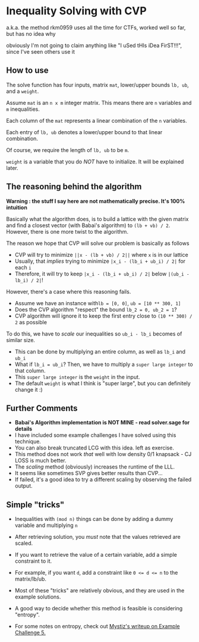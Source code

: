 # Inequality Solving with CVP

a.k.a. the method rkm0959 uses all the time for CTFs, worked well so far, but has no idea why

obviously I'm not going to claim anything like "I uSed tHIs iDea FirST!!!", since I've seen others use it

## How to use

The solve function has four inputs, matrix ``mat``, lower/upper bounds ``lb, ub``, and a ``weight``.

Assume ``mat`` is an ``n x m`` integer matrix. This means there are ``n`` variables and ``m`` inequalities.

Each column of the ``mat`` represents a linear combination of the ``n`` variables. 

Each entry of ``lb, ub`` denotes a lower/upper bound to that linear combination.

Of course, we require the length of ``lb, ub`` to be ``m``. 

``weight`` is a variable that you do *NOT* have to initialize. It will be explained later.



## The reasoning behind the algorithm

**Warning : the stuff I say here are not mathematically precise. It's 100% intuition**

Basically what the algorithm does, is to build a lattice with the given matrix and find a closest vector (with Babai's algorithm) to ``(lb + vb) / 2``. However, there is one more twist to the algorithm.

The reason we hope that CVP will solve our problem is basically as follows

- CVP will try to minimize ``||x - (lb + vb) / 2||`` where ``x`` is in our lattice
- Usually, that *implies* trying to minimize ``|x_i - (lb_i + ub_i) / 2|`` for each `i`
- Therefore, it will try to keep `|x_i - (lb_i + ub_i) / 2|` below `|(ub_i - lb_i) / 2|`!

However, there's a case where this reasoning fails. 

- Assume we have an instance with`lb = [0, 0]`, `ub = [10 ** 300, 1]`
- Does the CVP algorithm "respect" the bound `lb_2 = 0, ub_2 = 1`?
- CVP algorithm will ignore it to keep the first entry close to `(10 ** 300) / 2` as possible

To do this, we have to *scale* our inequalities so `ub_i - lb_i` becomes of similar size. 

- This can be done by multiplying an entire column, as well as `lb_i` and `ub_i`
- What if `lb_i = ub_i`? Then, we have to multiply a `super large integer` to that column.
- This `super large integer` is the `weight` in the input. 
- The default `weight` is what I think is "super large", but you can definitely change it :)



## Further Comments

- **Babai's Algorithm implementation is NOT MINE - read solver.sage for details**
- I have included some example challenges I have solved using this technique.
- You can also break truncated LCG with this idea.  left as exercise.
- This method does not work *that* well with low density 0/1 knapsack - CJ LOSS is much better.
- The *scaling* method (obviously) increases the runtime of the LLL.
- It seems like sometimes SVP gives better results than CVP...
- If failed, it's a good idea to try a different scaling by observing the failed output.


## Simple "tricks"

- Inequalities with `(mod n)` things can be done by adding a dummy variable and multiplying `n`

- After retrieving solution, you *must* note that the values retrieved are scaled. 

- If you want to retrieve the value of a certain variable, add a simple constraint to it.

- For example, if you want `d`, add a constraint like `0 <= d <= n` to the matrix/lb/ub.

- Most of these "tricks" are relatively obvious, and they are used in the example solutions.

- A good way to decide whether this method is feasible is considering "entropy".

- For some notes on entropy, check out [Mystiz's writeup on Example Challenge 5.](https://mystiz.hk/posts/2021-02-28-aeroctf/)
